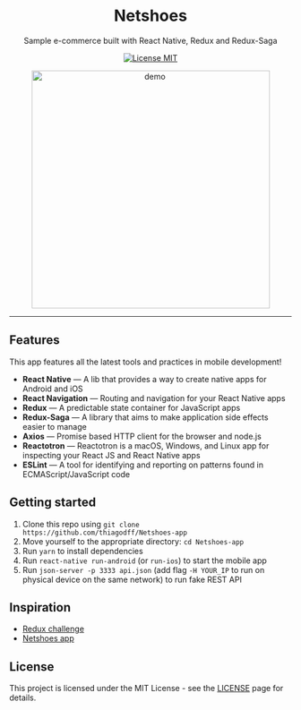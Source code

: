 <h1 align="center">
<br>
Netshoes
</h1>

<p align="center">Sample e-commerce built with React Native, Redux and Redux-Saga</p>

<p align="center">
  <a href="https://opensource.org/licenses/MIT">
    <img src="https://img.shields.io/badge/License-MIT-blue.svg" alt="License MIT">
  </a>
</p>

<div align="center">
  <img src=".github/netshoes.gif" alt="demo" height="425">
</div>

<hr />

## Features

This app features all the latest tools and practices in mobile development!

- **React Native** — A lib that provides a way to create native apps for Android and iOS
- **React Navigation** — Routing and navigation for your React Native apps
- **Redux** — A predictable state container for JavaScript apps
- **Redux-Saga** — A library that aims to make application side effects easier to manage
- **Axios** — Promise based HTTP client for the browser and node.js
- **Reactotron** — Reactotron is a macOS, Windows, and Linux app for inspecting your React JS and React Native apps
- **ESLint** — A tool for identifying and reporting on patterns found in ECMAScript/JavaScript code

## Getting started

1. Clone this repo using `git clone https://github.com/thiagodff/Netshoes-app`
2. Move yourself to the appropriate directory: `cd Netshoes-app`<br />
3. Run `yarn` to install dependencies<br />
4. Run `react-native run-android` (or `run-ios`) to start the mobile app<br />
5. Run `json-server -p 3333 api.json` (add flag `-H YOUR_IP` to run on physical device on the same network) to run fake REST API

## Inspiration

- [Redux challenge](https://github.com/Rocketseat/bootcamp-gostack-desafio-07)
- [Netshoes app](https://www.netshoes.com.br/especial/aplicativos)

## License

This project is licensed under the MIT License - see the [LICENSE](https://opensource.org/licenses/MIT) page for details.
